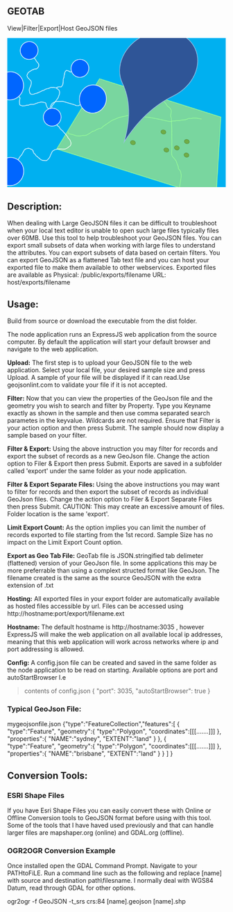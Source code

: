 ## GEOTAB
View|Filter|Export|Host GeoJSON files

![GitHub Logo](/img/GEOTAB.png)

## Description:
When dealing with Large GeoJSON files it can be difficult to troubleshoot when your local text editor is unable to open such large files typically files over 60MB. Use this tool to help troubleshoot your GeoJSON files. You can export small subsets of data when working with large files to understand the attributes. You can export subsets of data based on certain filters.
You can export GeoJSON as a flattened Tab text file and you can host your exported file to make them available to other webservices.
Exported files are available as Physical: /public/exports/filename URL: host/exports/filename 

## Usage:

Build from source or download the executable from the dist folder.

The node application runs an ExpressJS web application from the source computer. By default the application will start your default browser and navigate to the web application.

**Upload:** The first step is to upload your GeoJSON file to the web application. Select your local file, your desired sample size and press Upload. A sample of your file will be displayed if it can read.Use geojsonlint.com to validate your file if it is not accepted.

**Filter:** Now that you can view the properties of the GeoJson file and the geometry you wish to search and filter by Property. Type you Keyname exactly as shown in the sample and then use comma separated search parametes in the keyvalue. Wildcards are not required. Ensure that Filter is your action option and then press Submit. The sample should now display a sample based on your filter.

**Filter & Export:** Using the above instruction you may filter for records and export the subset of records as a new GeoJson file. Change the action option to Filer & Export then press Submit. Exports are saved in a subfolder called 'export' under the same folder as your node application.

**Filter & Export Separate Files:** Using the above instructions you may want to filter for records and then export the subset of records as individual GeoJson files. Change the action option to Filer & Export Separate Files then press Submit. CAUTION: This may create an excessive amount of files. Folder location is the same 'export'.

**Limit Export Count:** As the option implies you can limit the number of records exported to file starting from the 1st record. Sample Size has no impact on the Limit Export Count option.

**Export as Geo Tab File:** GeoTab file is JSON.stringified tab delimeter (flattened) version of your GeoJson file. In some applications this may be more preferrable than using a complext structed format like GeoJson. The filename created is the same as the source GeoJSON with the extra extension of .txt

**Hosting:** All exported files in your export folder are automatically available as hosted files accessible by url. Files can be accessed using http://hostname:port/export/filename.ext

**Hostname:** The default hostname is http://hostname:3035 , however ExpressJS will make the web application on all available local ip addresses, meaning that this web application will work across networks where ip and port addressing is allowed.

**Config:** A config.json file can be created and saved in the same folder as the node application to be read on starting. Available options are port and autoStartBrowser I.e
> contents of config.json 
{
    "port": 3035,
    "autoStartBrowser": true
}

### Typical GeoJson File:

mygeojsonfile.json
{"type":"FeatureCollection","features":[
    {   
        "type":"Feature",
        "geometry":{
            "type":"Polygon",
            "coordinates":[[[.......]]]
        },
        "properties":{
            "NAME":"sydney",
            "EXTENT":"land"
        }
    },
    {   
        "type":"Feature",
        "geometry":{
            "type":"Polygon",
            "coordinates":[[[.......]]]
        },
        "properties":{
            "NAME":"brisbane",
            "EXTENT":"land"
        }
    }
  ]
}

## Conversion Tools:

### ESRI Shape Files
If you have Esri Shape Files you can easily convert these with Online or Offline Conversion tools to GeoJSON format before using with this tool. Some of the tools that I have haved used previously and that can handle larger files are mapshaper.org (online) and GDAL.org (offline).

### OGR2OGR Conversion Example
Once installed open the GDAL Command Prompt. Navigate to your PATHtoFiLE. Run a command line such as the following and replace [name] with source and destination path\filesname. I normally deal with WGS84 Datum, read through GDAL for other options.

ogr2ogr -f GeoJSON -t_srs crs:84 [name].geojson [name].shp

